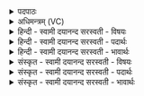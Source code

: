 <details><summary>पदपाठः</summary>

वस॑वः। त्वा॒। आ। छृ॒न्द॒न्तु॒। गा॒य॒त्रेण॑। छन्द॑सा। अ॒ङ्गि॒र॒स्वत्। रु॒द्राः। त्वा॒। आ। छृ॒न्द॒न्तु॒। त्रैष्टु॑भेन। त्रैस्तु॑भे॒नेति॒ त्रैऽस्तु॑भेन। छन्द॑सा। अ॒ङ्गि॒र॒स्वत्। आ॒दि॒त्याः। त्वा। आ। छृ॒न्द॒न्तु॒। जाग॑तेन। छन्द॑सा। अ॒ङ्गि॒र॒स्वत्। विश्वे॑। त्वा॒। दे॒वाः। वै॒श्वा॒न॒राः। आ। छृ॒न्द॒न्तु॒। आनु॑ष्टुभेन। आनु॑स्तुभे॒नेत्यानु॑ऽस्तुभेन। छन्द॑सा। अ॒ङ्गि॒र॒स्वत्। ६५।
</details>

<details><summary>अधिमन्त्रम् (VC)</summary>

- वस्वादयो लिङ्गोक्ता देवताः
- विश्वामित्र ऋषिः
- भुरिग्धृतिः
- षड्जः
</details>

<details><summary>हिन्दी - स्वामी दयानन्द सरस्वती  - विषयः</summary>

फिर उन स्त्री-पुरुषों के प्रति विद्वान् लोग क्या करें, इस विषय का उपदेश अगले मन्त्र में कहा है ॥
</details>

<details><summary>हिन्दी - स्वामी दयानन्द सरस्वती  - पदार्थः</summary>

पदार्थान्वयभाषाः -  हे स्त्रि वा पुरुष ! (वसवः) प्रथम विद्वान् लोग (गायत्रेण) श्रेष्ठ विद्याओं का जिससे गान किया जावे, उस वेद के विभागरूप स्तोत्र (छन्दसा) गायत्री छन्द से जिस (त्वा) तुझ को (अङ्गिरस्वत्) अग्नि के तुल्य (आछृन्दन्तु) प्रकाशमान करें। (रुद्राः) मध्यम विद्वान् लोग (त्रैष्टुभेन) कर्म, उपासना और ज्ञान जिस से स्थिर हों, उस (छन्दसा) वेद के स्तोत्र भाग से (अङ्गिरस्वत्) प्राण के समान (त्वा) तुझ को (आछृन्दन्तु) प्रज्वलित करें। (आदित्याः) उत्तम विद्वान् लोग (जागतेन) जगत् की विद्या प्रकाश करने हारे (छन्दसा) वेद के स्तोत्रभाग से (त्वा) तुझ को (अङ्गिरस्वत्) सूर्य्य के सदृश तेजधारी (आछृन्दन्तु) शुद्ध करें। (वैश्वानराः) सम्पूर्ण मनुष्यों में शोभायमान (देवाः) सत्य उपदेश देने हारे (विश्वे) सब विद्वान् लोग (आनुष्टुभेन) विद्या ग्रहण के पश्चात् जिस से दुःखों को छुड़ावें उस (छन्दसा) वेदभाग से (त्वा) तुझ को (अङ्गिरस्वत्) समस्त ओषधियों के रस के समान (आछृन्दन्तु) शुद्ध सम्पादित करें ॥६५ ॥
</details>

<details><summary>हिन्दी - स्वामी दयानन्द सरस्वती  - भावार्थः</summary>

भावार्थभाषाः -  इस मन्त्र में उपमालङ्गार है। हे स्त्रीपुरुषो ! तुम दोनों को चाहिये कि जो विद्वान् पुरुष और विदुषी स्त्री लोग तुम को शरीर और आत्मा का बल कराने हारे उपदेश से सुशोभित करें, उनकी सेवा और सत्सङ्ग निरन्तर करो और अन्य तुच्छ बुद्धिवाले पुरुषों वा स्त्रियों का सङ्ग कभी मत करो ॥६५ ॥
</details>

<details><summary>संस्कृत - स्वामी दयानन्द सरस्वती  - विषयः</summary>

पुनस्तौ स्त्रीपुरुषौ प्रति विद्वांसः किं कुर्युरित्याह ॥
</details>

<details><summary>संस्कृत - स्वामी दयानन्द सरस्वती  - पदार्थः</summary>

पदार्थान्वयभाषाः -  हे स्त्रि पुरुष वा ! वसवो गायत्रेण छन्दसा यां यं त्वाऽङ्गिरस्वदाछृन्दन्तु। रुद्रास्त्रैष्टुभेन छन्दसा त्वाऽङ्गिरस्वदाछृन्दन्तु। आदित्या जागतेन छन्दसा त्वाऽङ्गिरस्वदाछृन्दन्तु। वैश्वानरा विश्वे देवा आनुष्टुभेन छन्दसा त्वाऽङ्गिरस्वदाछृन्दन्तु ॥६५ ॥
</details>

<details><summary>संस्कृत - स्वामी दयानन्द सरस्वती  - भावार्थः</summary>

भावार्थभाषाः -  अत्रोपमालङ्गारः। हे स्त्रीपुरुषौ ! युवां ये याश्च विद्वांसः विदुष्यश्च शरीरात्मबलकारोपदेशेन सुशोभयेयुस्तेषामेव सेवासङ्गौ सततं कुर्याताम्, नेतरेषां क्षुद्राणाम् ॥६५ ॥
</details>